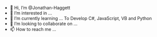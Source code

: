 - 👋 Hi, I’m @Jonathan-Haggett
- 👀 I’m interested in ... 
- 🌱 I’m currently learning ... To Develop C#, JavaScript, VB and Python
- 💞️ I’m looking to collaborate on ...
- 📫 How to reach me ...

<!---
Jonathan-Haggett/Jonathan-Haggett is a ✨ special ✨ repository because its `README.md` (this file) appears on your GitHub profile.
You can click the Preview link to take a look at your changes.
--->
